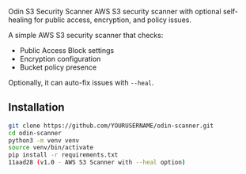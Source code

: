 Odin S3 Security Scanner
AWS S3 security scanner with optional self-healing for public access, encryption, and policy issues.

A simple AWS S3 security scanner that checks:
- Public Access Block settings
- Encryption configuration
- Bucket policy presence

Optionally, it can auto-fix issues with `--heal`.

## Installation
```bash
git clone https://github.com/YOURUSERNAME/odin-scanner.git
cd odin-scanner
python3 -m venv venv
source venv/bin/activate
pip install -r requirements.txt
11aad28 (v1.0 - AWS S3 Scanner with --heal option)
